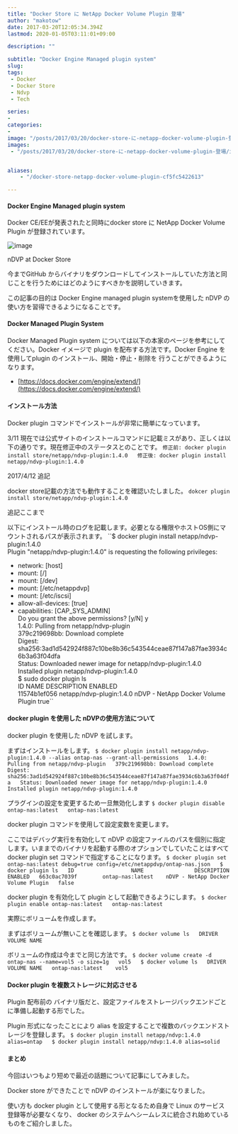 ```yaml
---
title: "Docker Store に NetApp Docker Volume Plugin 登場"
author: "makotow"
date: 2017-03-20T12:05:34.394Z
lastmod: 2020-01-05T03:11:01+09:00

description: ""

subtitle: "Docker Engine Managed plugin system"
slug: 
tags:
 - Docker
 - Docker Store
 - Ndvp
 - Tech

series:
-
categories:
-
image: "/posts/2017/03/20/docker-store-に-netapp-docker-volume-plugin-登場/images/1.png" 
images:
 - "/posts/2017/03/20/docker-store-に-netapp-docker-volume-plugin-登場/images/1.png"


aliases:
    - "/docker-store-netapp-docker-volume-plugin-cf5fc5422613"

---
```


#### Docker Engine Managed plugin system

Docker CE/EEが発表されたと同時にdocker store に NetApp Docker Volume Plugin が登録されています。


![image](/posts/2017/03/20/docker-store-に-netapp-docker-volume-plugin-登場/images/1.png#layoutTextWidth)

nDVP at Docker Store



今までGitHub からバイナリをダウンロードしてインストールしていた方法と同じことを行うためにはどのようにすべきかを説明していきます。

この記事の目的は Docker Engine managed plugin systemを使用した nDVP の使い方を習得できるようになることです。

#### Docker Managed Plugin System

Docker Managed Plugin system については以下の本家のページを参考にしてください。Docker イメージで plugin を配布する方法です。Docker Engine を使用してplugin のインストール、開始・停止・削除を 行うことができるようになります。

*   [https://docs.docker.com/engine/extend/](https://docs.docker.com/engine/extend/)

#### インストール方法

Docker plugin コマンドでインストールが非常に簡単になっています。

3/11 現在では公式サイトのインストールコマンドに記載ミスがあり、正しくは以下の通りです。現在修正中のステータスとのことです。
``修正前: docker plugin install store/netapp/ndvp-plugin:1.4.0  
修正後: docker plugin install netapp/ndvp-plugin:1.4.0``

2017/4/12 追記

docker store記載の方法でも動作することを確認いたしました。
`dokcer plugin install store/netapp/ndvp-plugin:1.4.0 `

追記ここまで

以下にインストール時のログを記載します。必要となる権限やホストOS側にマウントされるパスが表示されます。
``$ docker plugin install netapp/ndvp-plugin:1.4.0  
Plugin &#34;netapp/ndvp-plugin:1.4.0&#34; is requesting the following privileges:  
 - network: [host]  
 - mount: [/]  
 - mount: [/dev]  
 - mount: [/etc/netappdvp]  
 - mount: [/etc/iscsi]  
 - allow-all-devices: [true]  
 - capabilities: [CAP_SYS_ADMIN]  
Do you grant the above permissions? [y/N] y  
1.4.0: Pulling from netapp/ndvp-plugin  
379c219698bb: Download complete  
Digest: sha256:3ad1d542924f887c10be8b36c543544ceae87f147a87fae3934c6b3a63f04dfa  
Status: Downloaded newer image for netapp/ndvp-plugin:1.4.0  
Installed plugin netapp/ndvp-plugin:1.4.0  
$ sudo docker plugin ls  
ID                  NAME                       DESCRIPTION                          ENABLED  
11574b1ef056        netapp/ndvp-plugin:1.4.0   nDVP - NetApp Docker Volume Plugin   true``

#### docker plugin を使用した nDVPの使用方法について

docker plugin を使用した nDVP を試します。

まずはインストールをします。
``$ docker plugin install netapp/ndvp-plugin:1.4.0 --alias ontap-nas --grant-all-permissions  
1.4.0: Pulling from netapp/ndvp-plugin  
379c219698bb: Download complete  
Digest: sha256:3ad1d542924f887c10be8b36c543544ceae87f147a87fae3934c6b3a63f04dfa  
Status: Downloaded newer image for netapp/ndvp-plugin:1.4.0  
Installed plugin netapp/ndvp-plugin:1.4.0``

プラグインの設定を変更するため一旦無効化します
``$ docker plugin disable ontap-nas:latest  
ontap-nas:latest``

docker plugin コマンドを使用して設定変数を変更します。

ここではデバッグ実行を有効化して nDVP の設定ファイルのパスを個別に指定します。いままでのバイナリを起動する際のオプションでしていたことはすべて docker plugin set コマンドで指定することになります。
``$ docker plugin set ontap-nas:latest debug=true config=/etc/netappdvp/ontap-nas.json  
$ docker plugin ls  
ID                  NAME                DESCRIPTION                          ENABLED  
663c0ac7039f        ontap-nas:latest    nDVP - NetApp Docker Volume Plugin   false``

docker plugin を有効化して plugin として起動できるようにします。
``$ docker plugin enable ontap-nas:latest  
ontap-nas:latest``

実際にボリュームを作成します。

まずはボリュームが無いことを確認します。
``$ docker volume ls  
DRIVER              VOLUME NAME``

ボリュームの作成は今までと同じ方法です。
``$ docker volume create -d ontap-nas --name=vol5 -o size=1g  
vol5  
$ docker volume ls  
DRIVER              VOLUME NAME  
ontap-nas:latest    vol5``

#### Docker plugin を複数ストレージに対応させる

Plugin 配布前の バイナリ版だと、設定ファイルをストレージバックエンドごとに準備し起動する形でした。

Plugin 形式になったことにより alias を設定することで複数のバックエンドストレージを登録します。
``$ docker plugin install netapp/ndvp:1.4.0 alias=ontap  
$ docker plugin install netapp/ndvp:1.4.0 alias=solid``

#### まとめ

今回はいつもより短めで最近の話題について記事にしてみました。

Docker store ができたことで nDVP のインストールが楽になりました。

使い方も docker plugin として使用する形となるため自身で Linux のサービス登録等が必要なくなり、 docker のシステムへシームレスに統合され始めているものをご紹介しました。
